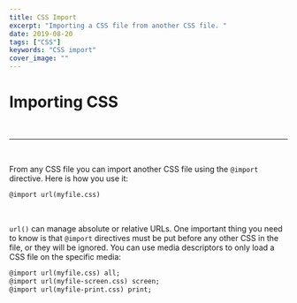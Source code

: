 ```yaml
---
title: CSS Import 
excerpt: "Importing a CSS file from another CSS file. "
date: 2019-08-20
tags: ["CSS"]
keywords: "CSS import"
cover_image: ""
---
```


# Importing CSS
<br>
<hr>
<br>

From any CSS file you can import another CSS file using the	 `@import` directive.
Here is how you use it:
```html
@import	url(myfile.css)
```
<br>

`url()` can manage absolute or relative URLs.
One important thing	you	need to	know is	that `@import`		directives must be	put	before any other CSS in	the	file, or they will be ignored.
You	can	use	media descriptors to only load a CSS file on the specific media:
```html
@import url(myfile.css)	all;
@import	url(myfile-screen.css) screen;
@import	url(myfile-print.css) print;